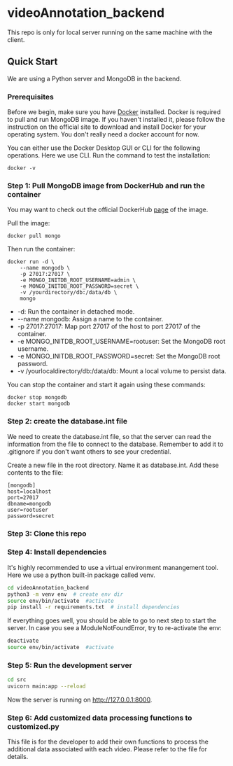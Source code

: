 # videoAnnotation_backend

This repo is only for local server running on the same machine with the client.

## Quick Start

We are using a Python server and MongoDB in the backend.

### Prerequisites

Before we begin, make sure you have [Docker]((https://www.docker.com/)) installed. Docker is required to pull and run MongoDB image. If you haven't installed it, please follow the instruction on the official site to download and install Docker for your operating system. You don't really need a docker account for now.

You can either use the Docker Desktop GUI or CLI for the following operations. Here we use CLI. 
Run the command to test the installation:
```
docker -v
```

### Step 1: Pull MongoDB image from DockerHub and run the container  

You may want to check out the official DockerHub [page](https://hub.docker.com/_/mongo) of the image.

Pull the image:
```
docker pull mongo
```

Then run the container:
```
docker run -d \
    --name mongodb \
    -p 27017:27017 \
    -e MONGO_INITDB_ROOT_USERNAME=admin \
    -e MONGO_INITDB_ROOT_PASSWORD=secret \
    -v /yourdirectory/db:/data/db \
    mongo
```
* -d: Run the container in detached mode.
* --name mongodb: Assign a name to the container.
* -p 27017:27017: Map port 27017 of the host to port 27017 of the container.
* -e MONGO_INITDB_ROOT_USERNAME=rootuser: Set the MongoDB root username.
* -e MONGO_INITDB_ROOT_PASSWORD=secret: Set the MongoDB root password.
* -v /yourlocaldirectory/db:/data/db: Mount a local volume to persist data.


You can stop the container and start it again using these commands:
```
docker stop mongodb
docker start mongodb
```

### Step 2: create the database.int file

We need to create the database.int file, so that the server can read the information from the file to connect to the database. Remember to add it to .gitignore if you don't want others to see your credential.

Create a new file in the root directory. Name it as database.int. Add these contents to the file:
```
[mongodb]
host=localhost
port=27017
dbname=mongodb
user=rootuser
password=secret
```

### Step 3: Clone this repo


### Step 4: Install dependencies

It's highly recommended to use a virtual environment manangement tool. Here we use a python built-in package called venv.

```bash
cd videoAnnotation_backend
python3 -m venv env  # create env dir
source env/bin/activate  #activate
pip install -r requirements.txt  # install dependencies
```

If everything goes well, you should be able to go to next step to start the server. In case you see a ModuleNotFoundError, try to re-activate the env:
```bash
deactivate
source env/bin/activate  #activate
```

### Step 5: Run the development server

```bash
cd src
uvicorn main:app --reload
```

Now the server is running on http://127.0.0.1:8000. 


### Step 6: Add customized data processing functions to customized.py 

This file is for the developer to add their own functions to process the additional data associated with each video. Please refer to the file for details.